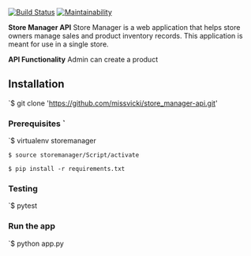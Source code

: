 [![**Build Status**](https://travis-ci.org/missvicki/store_manager-api.svg?branch=161204536-admin-create-product)](https://travis-ci.org/missvicki/store_manager-api) [![Maintainability](https://api.codeclimate.com/v1/badges/a68f287f8f7b9bf13c07/maintainability)](https://codeclimate.com/github/missvicki/store_manager-api/maintainability)



**Store Manager API** 
Store Manager is a web application that helps store owners manage sales and product inventory records. This application is meant for use in a single store.    


**API Functionality**
Admin can create a product


## Installation
`$ git clone 'https://github.com/missvicki/store_manager-api.git'


### Prerequisites `

`$ virtualenv storemanager

`$ source storemanager/Script/activate`

`$ pip install -r requirements.txt`

### Testing
`$ pytest 

### Run the app

`$ python app.py


